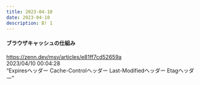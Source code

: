 ```yaml
---
title: 2023-04-10
date: 2023-04-10
description: B! 1
---
```


#### ブラウザキャッシュの仕組み
https://zenn.dev/msy/articles/e81ff7cd52659a<br>
2023/04/10 00:04:28<br>
“Expiresヘッダー Cache-Controlヘッダー Last-Modifiedヘッダー Etagヘッダー”


